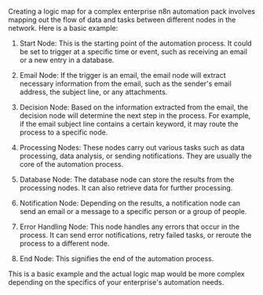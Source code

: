 Creating a logic map for a complex enterprise n8n automation pack involves mapping out the flow of data and tasks between different nodes in the network. Here is a basic example:

1. Start Node: This is the starting point of the automation process. It could be set to trigger at a specific time or event, such as receiving an email or a new entry in a database.

2. Email Node: If the trigger is an email, the email node will extract necessary information from the email, such as the sender's email address, the subject line, or any attachments.

3. Decision Node: Based on the information extracted from the email, the decision node will determine the next step in the process. For example, if the email subject line contains a certain keyword, it may route the process to a specific node.

4. Processing Nodes: These nodes carry out various tasks such as data processing, data analysis, or sending notifications. They are usually the core of the automation process.

5. Database Node: The database node can store the results from the processing nodes. It can also retrieve data for further processing.

6. Notification Node: Depending on the results, a notification node can send an email or a message to a specific person or a group of people. 

7. Error Handling Node: This node handles any errors that occur in the process. It can send error notifications, retry failed tasks, or reroute the process to a different node.

8. End Node: This signifies the end of the automation process. 

This is a basic example and the actual logic map would be more complex depending on the specifics of your enterprise's automation needs.